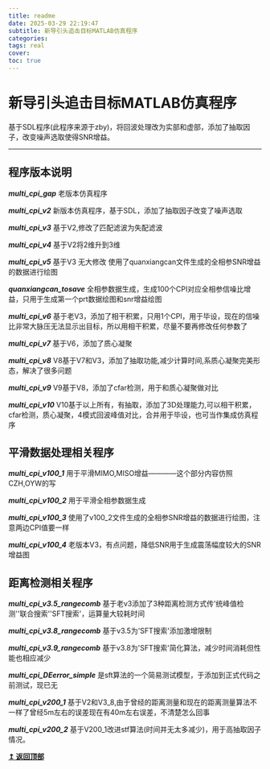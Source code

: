 ```yaml
---
title: readme
date: 2025-03-29 22:19:47
subtitle: 新导引头追击目标MATLAB仿真程序
categories: 
tags: real
cover:
toc: true
---
```

# 新导引头追击目标MATLAB仿真程序

基于SDL程序(此程序来源于zby)，将回波处理改为实部和虚部，添加了抽取因子，改变噪声选取使得SNR增益。

---

## 程序版本说明

***multi_cpi_gap*** 老版本仿真程序

***multi_cpi_v2*** 新版本仿真程序，基于SDL，添加了抽取因子改变了噪声选取

***multi_cpi_v3*** 基于V2,修改了匹配滤波为失配滤波

***multi_cpi_v4*** 基于V2将2维升到3维

***multi_cpi_v5*** 基于V3 无大修改 使用了quanxiangcan文件生成的全相参SNR增益的数据进行绘图

***quanxiangcan_tosave*** 全相参数据生成，生成100个CPI对应全相参信噪比增益，只用于生成第一个prt数据绘图和snr增益绘图

***multi_cpi_v6*** 基于老V3，添加了相干积累，只用1个CPI，用于毕设，现在的信噪比非常大脉压无法显示出目标，所以用相干积累，尽量不要再修改任何参数了

***multi_cpi_v7*** 基于V6，添加了质心凝聚

***multi_cpi_v8*** V8基于V7和V3，添加了抽取功能,减少计算时间,系质心凝聚完美形态，解决了很多问题

***multi_cpi_v9*** V9基于V8，添加了cfar检测，用于和质心凝聚做对比

***multi_cpi_v10*** V10基于以上所有，有抽取，添加了3D处理能力,可以相干积累，cfar检测，质心凝聚，4模式回波峰值对比，合并用于毕设，也可当作集成仿真程序

## 平滑数据处理相关程序

***multi_cpi_v100_1*** 用于平滑MIMO,MISO增益————这个部分内容仿照CZH,OYW的写

***multi_cpi_v100_2*** 用于平滑全相参数据生成

***multi_cpi_v100_3*** 使用了v100_2文件生成的全相参SNR增益的数据进行绘图，注意两边CPI值要一样

***multi_cpi_v100_4*** 老版本V3，有点问题，降低SNR用于生成震荡幅度较大的SNR增益图

## 距离检测相关程序

***multi_cpi_v3.5_rangecomb*** 基于老v3添加了3种距离检测方式传'统峰值检测''联合搜索''SFT搜索'，运算量大较耗时间

***multi_cpi_v3.8_rangecomb*** 基于v3.5为'SFT搜索'添加激增限制

***multi_cpi_v3.9_rangecomb*** 基于v3.8为'SFT搜索'简化算法，减少时间消耗但性能也相应减少

***multi_cpi_DEerror_simple*** 是sft算法的一个简易测试模型，于添加到正式代码之前测试，现已无

***multi_cpi_v200_1*** 基于V2和V3_8,由于曾经的距离测量和现在的距离测量算法不一样了曾经5m左右的误差现在有40m左右误差，不清楚怎么回事

***multi_cpi_v200_2*** 基于V200_1改进stf算法(时间并无太多减少)，用于高抽取因子情况。<br>

<div align="left" cursor="pointer">
  <b><a href="#top">↥ 返回顶部</a></b>
</div>
